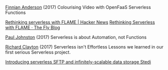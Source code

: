 
[Finnian Anderson](https://finnian.io/blog/colourising-video-with-openfaas-serverless-functions/)
(2017) Colourising Video with OpenFaaS Serverless Functions

[Rethinking serverless with FLAME | Hacker News](https://news.ycombinator.com/item?id=38542764)
[Rethinking Serverless with FLAME · The Fly Blog](https://fly.io/blog/rethinking-serverless-with-flame/)

[Paul Johnston](https://hackernoon.com/serverless-is-about-automation-not-functions-3f816c90ce61)
(2017) Serverless is about Automation, not Functions

[Richard Clayton](https://rclayton.silvrback.com/serverless-isn-t-effortless)
(2017) Serverless isn't Effortless
Lessons we learned in our first serious Serverless project.

[Introducing serverless SFTP and infinitely-scalable data storage Stedi](https://www.stedi.com/blog/introducing-serverless-sftp-and-infinitely-scalable-data-storage)
